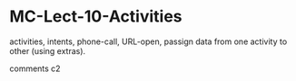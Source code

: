 # MC-Lect-10-Activities
activities, intents, phone-call, URL-open, passign data from one activity to other (using extras).

comments
c2
